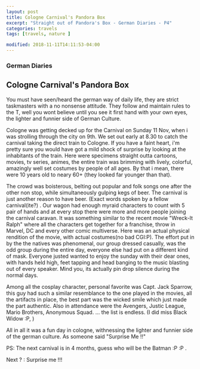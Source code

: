 ```yaml
---
layout: post
title: Cologne Carnival's Pandora Box	
excerpt: "Straight out of Pandora's Box - German Diaries - P4"
categories: travels
tags: [travels, nature ]

modified: 2018-11-11T14:11:53-04:00
---
```


### German Diaries 

## Cologne Carnival's Pandora Box

You must have seen/heard the german way of daily life, they are strict taskmasters with a no nonsense attitude.
They follow and maintain rules to the T, well you wont believe until you see it first hand with your own eyes,
the lighter and funnier side of German Culture.

Cologne was getting decked up for the Carnival on Sunday 11 Nov, when i was strolling through the city on 9th. 
We set out early at 8.30 to catch the carnival taking the direct train to Cologne.
If you have a faint heart, i'm pretty sure you would have got a mild shock of surprise by looking at the 
inhabitants of the train. Here were specimens straight outta cartoons, movies, tv series, animes, the entire
train was brimming with lively, colorful, amazingly well set costumes by people of all ages. 
By that i mean, there were 10 years old to neary 60+ (they looked far younger than that).


The crowd was boisterous, belting out popular and folk songs one after the other non stop, while simultaneously
gulping kegs of beer. The carnival is just another reason to have beer. (Exact words spoken by a fellow 
carnival(ite?) . Our wagon had enough myraid characters to count with 5 pair of hands and at every stop
there were more and more people joining the carnival caravan. It was something similar to the recent movie 
"Wreck-It Ralph" where all the characters get together for a franchise, throw in Marvel, DC and every other comic multiverse.
Here was an actual physical rendition of the movie, with actual costumes(no bad CGI:P). The effort put in by the
the natives was phenomenal, our group dressed casually, was the odd group during the entire day, everyone else 
had put on a different kind of mask. Everyone justed wanted to enjoy the sunday with their dear ones, with 
hands held high, feet tapping and head banging to the music blasting out of every speaker. Mind you, its actually
pin drop silence during the normal days.

Among all the cosplay character, personal favorite was Capt. Jack Sparrow, this guy had such a similar resemblance
to the one played in the movies, all the artifacts in place, the best part was the wicked smile which 
just made the part authentic. Also in attendance were the Avengers, Justic League, Mario Brothers, Anonymous
Squad. ... the list is endless. (I did miss Black Widow :P, )

All in all it was a fun day in cologne, withnessing the lighter and funnier side of the german culture. As someone said "Surprise Me !!"

PS: The next carnival is in 4 months, guess who will be the Batman :P :P . 


Next ? : Surprise me !!!